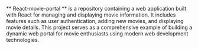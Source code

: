 ** React-movie-portal ** is a repository containing a web application built with React for managing and displaying movie information. It includes features such as user authentication, adding new movies, and displaying movie details. This project serves as a comprehensive example of building a dynamic web portal for movie enthusiasts using modern web development technologies.

